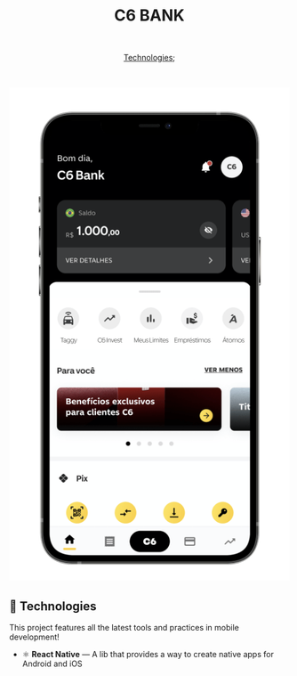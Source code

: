 <h1 align="center">C6 BANK</h1>

<br>

<p align="center">
  <a href="#rocket-technologies">Technologies</a>;
</p>

<br>

<p align="center">
  <img alt="Mockup" src="photos/img3.png">

</p>

## :rocket: Technologies

This project features all the latest tools and practices in mobile development!

- ⚛️ **React Native** — A lib that provides a way to create native apps for Android and iOS
